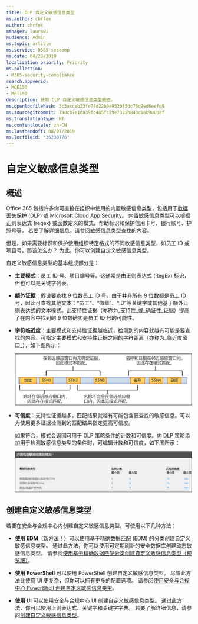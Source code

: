 ```yaml
---
title: DLP 自定义敏感信息类型
ms.author: chrfox
author: chrfox
manager: laurawi
audience: Admin
ms.topic: article
ms.service: O365-seccomp
ms.date: 04/23/2019
localization_priority: Priority
ms.collection:
- M365-security-compliance
search.appverid:
- MOE150
- MET150
description: 获取 DLP 自定义敏感信息类型概述。
ms.openlocfilehash: 3c3acceb23fe74d22b9e952bf5dc76d9ed6eefd9
ms.sourcegitcommit: 7a0cb7e1da39fc485fc29e7325b843d16b9808af
ms.translationtype: HT
ms.contentlocale: zh-CN
ms.lasthandoff: 08/07/2019
ms.locfileid: "36230776"
---
```

# <a name="custom-sensitive-information-types"></a>自定义敏感信息类型

## <a name="overview"></a>概述

Office 365 包括许多你可直接在组织中使用的内置敏感信息类型，包括用于[数据丢失保护](data-loss-prevention-policies.md) (DLP) 或 [Microsoft Cloud App Security](https://docs.microsoft.com/cloud-app-security)。 内置敏感信息类型可以根据正则表达式 (regex) 或函数定义的模式，帮助标识和保护信用卡号、银行账号、护照号等。 若要了解详细信息，请参阅[敏感信息类型查找的内容](what-the-sensitive-information-types-look-for.md)。

但是，如果需要标识和保护使用组织特定格式的不同敏感信息类型，如员工 ID 或项目号，那该怎么办？ 为此，你可以创建自定义敏感信息类型。

自定义敏感信息类型的基本组成部分是：

- **主要模式**：员工 ID 号、项目编号等。这通常是由正则表达式 (RegEx) 标识，但也可以是关键字列表。

- **额外证据**：假设要查找 9 位数员工 ID 号。由于并非所有 9 位数都是员工 ID 号，因此可查找其他文本：“员工”、“徽章”、“ID”等关键字或其他基于额外正则表达式的文本模式。此支持性证据（亦称为_支持性_或_确证性_证据）提高了在内容中找到的 9 位数确实是员工 ID 号的可能性。

- **字符临近度**：主要模式和支持性证据越临近，检测到的内容就越有可能是要查找的内容。可指定主要模式和支持性证据之间的字符距离（亦称为_临近度窗口_），如下图所示：

    ![确证性证据和临近度窗口的关系图](media/dc68e38e-dfa1-45b8-b204-89c8ba121f96.png)

- **可信度**：支持性证据越多，匹配结果就越有可能包含要查找的敏感信息。可以为使用更多证据检测到的匹配结果指定更高可信度。

  如果符合，模式会返回可用于 DLP 策略条件的计数和可信度。向 DLP 策略添加用于检测敏感信息类型的条件时，可编辑计数和可信度，如下图所示：

    ![“实例计数”和“匹配准确度”选项](media/11d0b51e-7c3f-4cc6-96d8-b29bcdae1aeb.png)

## <a name="creating-custom-sensitive-information-types"></a>创建自定义敏感信息类型

若要在安全与合规中心内创建自定义敏感信息类型，可使用以下几种方法：

- **使用 EDM**（新方法！）可以使用基于精确数据匹配 (EDM) 的分类创建自定义敏感信息类型。 通过此方法，你可以使用可定期刷新的安全数据库创建动态敏感信息类型。 请参阅[使用基于精确数据匹配分类创建自定义敏感信息类型（预览版）](create-custom-sensitive-info-type-edm.md)。

- **使用 PowerShell** 可以使用 PowerShell 创建自定义敏感信息类型。 尽管此方法比使用 UI 更复杂，但你可以拥有更多的配置选项。 请参阅[使用安全与合规中心 PowerShell 创建自定义敏感信息类型](create-a-custom-sensitive-information-type-in-scc-powershell.md)。

- **使用 UI** 可以使用安全与合规中心 UI 创建自定义敏感信息类型。 通过此方法，你可以使用正则表达式、关键字和关键字字典。 若要了解详细信息，请参阅[创建自定义敏感信息类型](create-a-custom-sensitive-information-type.md)。



